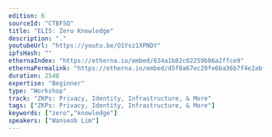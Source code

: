 ```yaml
---
edition: 6
sourceId: "CTBFSQ"
title: "ELI5: Zero Knowledge"
description: "."
youtubeUrl: "https://youtu.be/O1Ysz1XPNDY"
ipfsHash: ""
ethernaIndex: "https://etherna.io/embed/634a1b82c02259b06a2ffce9"
ethernaPermalink: "https://etherna.io/embed/d5f0a67ec29fe6ba36b7f4e2abf0f9d3cc86eb24ba9ec79becc373f6d41f6b18"
duration: 2548
expertise: "Beginner"
type: "Workshop"
track: "ZKPs: Privacy, Identity, Infrastructure, & More"
tags: ["ZKPs: Privacy, Identity, Infrastructure, & More"]
keywords: ["zero","knowledge"]
speakers: ["Wanseob Lim"]
---
```

